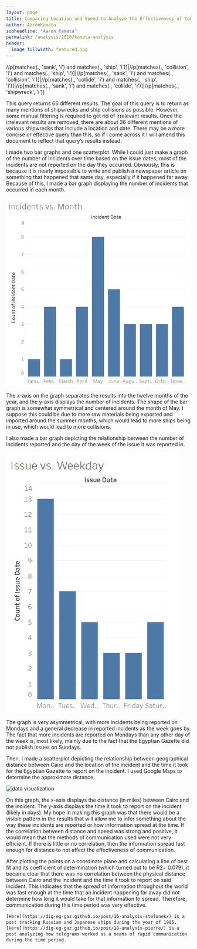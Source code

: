 ```yaml
---
layout: page
title: Comparing Location and Speed to Analyze the Effectiveness of Communication
author: AaronKamata
subheadline: "Aaron Kamata"
permalink: /analysis/2018/kamata-analysis
header:
  image_fullwidth: featured.jpg
---
```

//p[matches(., 'sank', 'i') and matches(., 'ship', 'i')]|//p[matches(., 'collision', 'i') and matches(., 'ship', 'i')]|//p[matches(., 'sank', 'i') and matches(., 'collision', 'i')]|//p[matches(., 'collide', 'i') and matches(., 'ship', 'i')]|//p[matches(., 'sank', 'i') and matches(., 'collide', 'i')]|//p[matches(., 'shipwreck', 'i')]

This query returns 66 different results. The goal of this query is to return as many mentions of shipwrecks and ship collisions as possible. However, some manual filtering is required to get rid of irrelevant results. Once the irrelevant results are removed, there are about 36 different mentions of various shipwrecks that include a location and date. There may be a more concise or effective query than this, so if I come across it I will amend this document to reflect that query’s results instead.

I made two bar graphs and one scatterplot. While I could just make a graph of the number of incidents over time based on the issue dates, most of the incidents are not reported on the day they occurred. Obviously, this is because it is nearly impossible to write and publish a newspaper article on something that happened that same day, especially if it happened far away. Because of this, I made a bar graph displaying the number of incidents that occurred in each month.

![data visualization](incidents-vs-month.png "Number of Incidents vs. Month")

The x-axis on the graph separates the results into the twelve months of the year, and the y-axis displays the number of incidents. The shape of the bar graph is somewhat symmetrical and centered around the month of May. I suppose this could be due to more raw materials being exported and imported around the summer months, which would lead to more ships being in use, which would lead to more collisions.

I also made a bar graph depicting the relationship between the number of incidents reported and the day of the week of the issue it was reported in.

![data visualization](issue-vs-weekday.png "Number of Reports vs Weekday of Issue")

The graph is very asymmetrical, with more incidents being reported on Mondays and a general decrease in reported incidents as the week goes by. The fact that more incidents are reported on Mondays than any other day of the week is, most likely, mainly due to the fact that the Egyptian Gazette did not publish issues on Sundays.

Then, I made a scatterplot depicting the relationship between geographical distance between Cairo and the location of the incident and the time it took for the Egyptian Gazette to report on the incident. I used Google Maps to determine the approximate distance.

![data visualization](distance-vs-time.png "Distance Between Cairo and the Incident vs. Time it Took to Report")

On this graph, the x-axis displays the distance (in miles) between Cairo and the incident. The y-axis displays the time it took to report on the incident (likely in days). My hope in making this graph was that there would be a visible pattern in the results that will allow me to infer something about the way these incidents are reported or how information spread at the time. If the correlation between distance and speed was strong and positive, it would mean that the methods of communication used were not very efficient. If there is little or no correlation, then the information spread fast enough for distance to not affect the effectiveness of communication.

After plotting the points on a coordinate plane and calculating a line of best fit and its coefficient of determination (which turned out to be R2= 0.079), it became clear that there was no correlation between the physical distance between Cairo and the incident and the time it took to report on said incident.  This indicates that the spread of information throughout the world was fast enough at the time that an incident happening far away did not determine how long it would take for that information to spread. Therefore, communication during this time period was very effective.

	[Here](https://dig-eg-gaz.github.io/post/16-analysis-stefonek/) is a post tracking Russian and Japanese ships during the year of 1905.
	[Here](https://dig-eg-gaz.github.io/post/18-analysis-pierre/) is a post analyzing how telegrams worked as a means of rapid communication during the time period.
